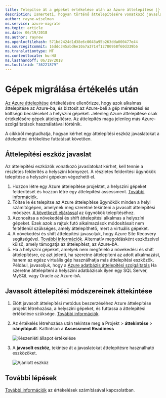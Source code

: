 ```yaml
---
title: Telepítse át a gépeket értékelése után az Azure áttelepítése |} Microsoft Docs
description: Ismerteti, hogyan történő áttelepítésére vonatkozó javaslatokat kérhet felmérés elvégzéséhez az Azure áttelepítése szolgáltatással futtatása után gépek.
author: rayne-wiselman
ms.service: azure-migrate
ms.topic: article
ms.date: 06/19/2018
ms.author: raynew
ms.openlocfilehash: 571bd2424d1d38e6c0048a95b263dda000477e44
ms.sourcegitcommit: 16ddc345abd6e10a7a3714f12780958f60d339b6
ms.translationtype: MT
ms.contentlocale: hu-HU
ms.lasthandoff: 06/19/2018
ms.locfileid: "36221879"
---
```

# <a name="migrate-machines-after-assessment"></a>Gépek migrálása értékelés után


[Az Azure áttelepítése](migrate-overview.md) értékelésére ellenőrizze, hogy azok alkalmas áttelepítése az Azure-ba, és biztosít az Azure-beli a gép méretezési és költségű becsléseket a helyszíni gépeket. Jelenleg Azure áttelepítése csak értékelésére gépek áttelepítésre. Az áttelepítés maga jelenleg más Azure-szolgáltatások használatával történik.

A cikkből megtudhatja, hogyan kérhet egy áttelepítési eszköz javaslatokat a áttelepítési értékelése futtatását követően.

## <a name="migration-tool-suggestion"></a>Áttelepítési eszköz javaslat

Az áttelepítési eszközök vonatkozó javaslatokat kérhet, kell tennie a részletes felderítés a helyszíni környezet. A részletes felderítési ügynökök telepítése a helyszíni gépeken végezhető el.  

1. Hozzon létre egy Azure áttelepítése projektet, a helyszíni gépeket felderítését és hozzon létre egy áttelepítési assessment. [További információk](tutorial-assessment-vmware.md).
2. Töltse le és telepítse az Azure áttelepítése ügynökök minden a helyi számítógépen, amelynek meg szeretné tekinteni a javasolt áttelepítési módszer. [A következő eljárással](how-to-create-group-machine-dependencies.md#prepare-machines-for-dependency-mapping) az ügynökök telepítéséhez.
2. Azonosítsa a növekedési és shift áttelepítési alkalmas a helyszíni gépeket. Ezek azok a rajtuk futó alkalmazások módosításait nem feltétlenül szükséges, amely áttelepíthető, mert a virtuális gépeket.
3. A növekedési és shift áttelepítési javasoljuk, hogy Azure Site Recovery segítségével. [További információk](../site-recovery/tutorial-migrate-on-premises-to-azure.md). Alternatív megoldásként eszközeivel külső, amely támogatja az áttelepítést, az Azure-bA.
4. Ha a helyszíni gépeket, amelyek nem megfelelő a növekedési és shift áttelepítésre, ez azt jelenti, ha szeretne áttelepíteni az adott alkalmazást, hanem az egész virtuális gép használhatja más áttelepítési eszközök. Például, javasoljuk, hogy a [Azure adatbázis áttelepítési szolgáltatás](https://azure.microsoft.com/campaigns/database-migration/) Ha szeretne áttelepíteni a helyszíni adatbázisok ilyen egy SQL Server, MySQL vagy Oracle az Azure-bA.


## <a name="review-suggested-migration-methods"></a>Javasolt áttelepítési módszereinek áttekintése

1. Előtt javasolt áttelepítési metódus beszerzéséhez Azure áttelepítése projekt létrehozása, a helyszíni gépeket, és futtassa a áttelepítési értékelése szüksége. [További információk](tutorial-assessment-vmware.md).
2. Az értékelés létrehozása után tekintse meg a Projekt > **áttekintése** > **irányítópult**. Kattintson a **Assessment Readiness**

    ![Készenléti állapot értékelése](./media/tutorial-assessment-vmware/assessment-report.png)  

3. A **javasolt eszköz**, tekintse át a javaslatokat áttelepítésre használható eszközöket.

    ![Ajánlott eszköz](./media/tutorial-assessment-vmware/assessment-suitability.png) 




## <a name="next-steps"></a>További lépések

[További információk](concepts-assessment-calculation.md) az értékelések számításával kapcsolatban.
